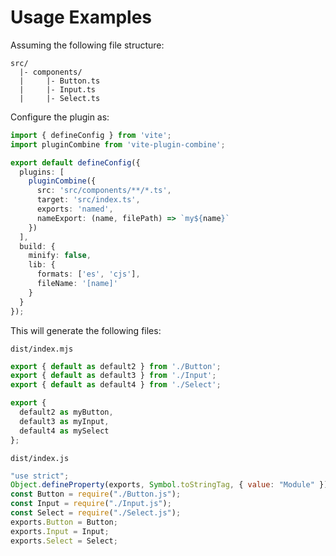 # Usage Examples

Assuming the following file structure:

```
src/
  |- components/
  |     |- Button.ts
  |     |- Input.ts
  |     |- Select.ts
```

Configure the plugin as:

```typescript
import { defineConfig } from 'vite';
import pluginCombine from 'vite-plugin-combine';

export default defineConfig({
  plugins: [
    pluginCombine({
      src: 'src/components/**/*.ts',
      target: 'src/index.ts',
      exports: 'named',
      nameExport: (name, filePath) => `my${name}`
    })
  ],
  build: {
    minify: false,
    lib: {
      formats: ['es', 'cjs'],
      fileName: '[name]'
    }
  }
});
```

This will generate the following files:

`dist/index.mjs`
```js
export { default as default2 } from './Button';
export { default as default3 } from './Input';
export { default as default4 } from './Select';

export {
  default2 as myButton,
  default3 as myInput,
  default4 as mySelect
};
```

`dist/index.js`
```js
"use strict";
Object.defineProperty(exports, Symbol.toStringTag, { value: "Module" });
const Button = require("./Button.js");
const Input = require("./Input.js");
const Select = require("./Select.js");
exports.Button = Button;
exports.Input = Input;
exports.Select = Select;
```
